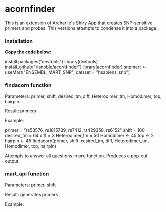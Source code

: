 # acornfinder

This is an extension of Archarlie's Shiny App that creates SNP-sensitive primers and probes. This versions attempts to condense it into a package.

### Installation

**Copy the code below:**

install.packages("devtools")
library(devtools)
install_github("rianoble/acornfinder")
library(acornfinder)
snpmart <- useMart("ENSEMBL_MART_SNP", dataset = "hsapiens_snp")



### findacorn function

Parameters: primer, shift, desired_tm, diff, Heterodimer_tm, Homodimer, top, hairpin

Result: primers

Example: 

primer = "rs53576, rs1815739, rs7412, rs429358, rs6152"
shift = 100
desired_tm = 64
diff = 3
Heterodimer_tm = 50
Homodimer <- 45
top <- 2
hairpin <- 45
findacorn(primer, shift, desired_tm, diff, Heterodimer_tm, Homodimer, top, hairpin)

Attempts to answer all questions in one function. Produces a pop-out output.

### mart_api function

Parameters: primer, shift

Result: generates primers

Example: 

